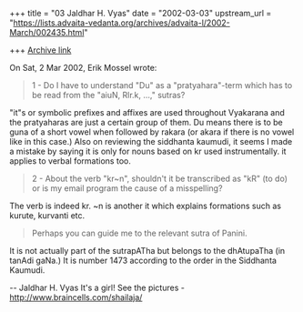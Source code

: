 +++
title = "03 Jaldhar H. Vyas"
date = "2002-03-03"
upstream_url = "https://lists.advaita-vedanta.org/archives/advaita-l/2002-March/002435.html"

+++
[Archive link](https://lists.advaita-vedanta.org/archives/advaita-l/2002-March/002435.html)

On Sat, 2 Mar 2002, Erik Mossel wrote:

> 1 - Do I have to understand "Du" as a "pratyahara"-term which has to be read
> from the "aiuN, Rlr.k, ...," sutras?
>

"it"s or symbolic prefixes and affixes are used throughout Vyakarana and
the pratyaharas are just a certain group of them.  Du means there is to be
guna of a short vowel when followed by rakara (or akara if there is no
vowel like in this case.) Also on reviewing the siddhanta kaumudi, it
seems I made a mistake by saying it is only for nouns based on kr used
instrumentally. it applies to verbal formations too.

> 2 - About the verb "kr~n", shouldn't it be transcribed as "kR" (to do) or is
> my email program the cause of a misspelling?
>

The verb is indeed kr.  ~n is another it which explains formations such as
kurute, kurvanti etc.

> Perhaps you can guide me to the relevant sutra of Panini.
>

It is not actually part of the sutrapATha but belongs to the dhAtupaTha
(in tanAdi gaNa.) It is number 1473 according to the order in the
Siddhanta Kaumudi.

--
Jaldhar H. Vyas <jaldhar at braincells.com>
It's a girl! See the pictures - http://www.braincells.com/shailaja/

